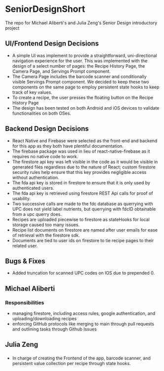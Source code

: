 # SeniorDesignShort
The repo for Michael Aliberti's and Julia Zeng's Senior Design introductory project

## UI/Frontend Design Decisions

* A simple UI was implement to provide a straightforward, uni-directional navigation experience for the user. This was implemented with the design of a select number of pages: the Recipe History Page, the Camera Page, and Servings Prompt component. 
* The Camera Page includes the barcode scanner and conditionally visible Servings Prompt component. We decided to keep these two components on the same page to employ persistent state hooks to keep track of key values. 
* To create a recipe, the user presses the floating button on the Recipe History Page
* The design has been tested on both Android and iOS devices to validate functionalities on both OSes. 

## Backend Design Decisions
* React Native and Firebase were selected as the front-end and backend for this app as they both have plentiful documentation.
* The firebase package was used in lieu of react-native-firebase as it requires no native code to work.
* The firestore api key was left visible in the code as it would be visible in generated files regardless due to the nature of React; custom firestore security rules help ensure that this key provides negligible access without authentication.
* The fda api key is stored in firestore to ensure that it is only used by authenticated users.
* The fda api key is retrieved using firestore REST Api calls for proof of usability.
* Two successive calls are made to the fdc database as querrying with UPC does not yield label nutrients, but querrying with fdcID obtainable from a upc querry does.
* Recipes are uploaded piecewise to firestore as stateHooks for local storage caused too many issues.
* Recipe list documents on firestore are named after user emails for ease of retrieval with the firestore sdk.
* Documents are tied to user ids on firestore to tie recipe pages to their related user.

## Bugs & Fixes
* Added truncation for scanned UPC codes on IOS due to prepended 0.

## Michael Aliberti

### Responsibilities
* managing firestore, including access rules, google authentication, and uploading/downloading recipes
* enforcing GitHub protocols like merging to main through pull requests and outlining tasks through Github Issues

### 

## Julia Zeng

###
* In charge of creating the Frontend of the app, barcode scanner, and persistent value collection per recipe through state hooks. 
